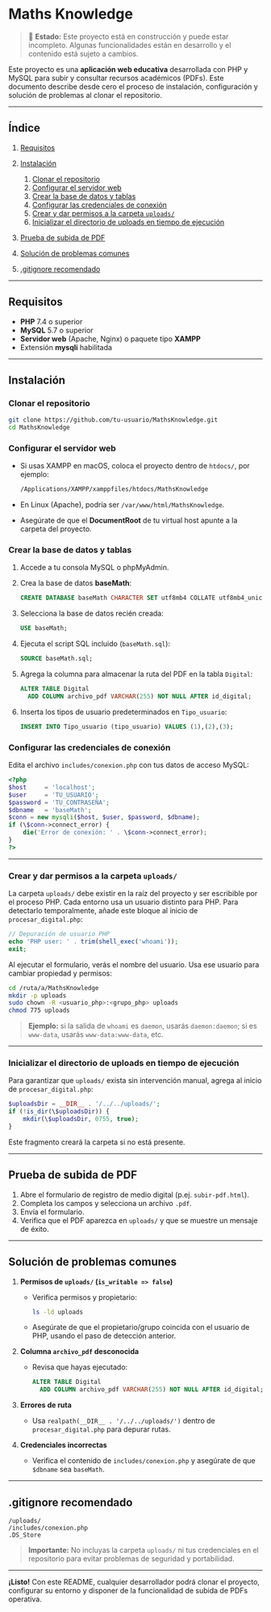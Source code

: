 # Maths Knowledge

> 🚧 **Estado:** Este proyecto está en construcción y puede estar incompleto. Algunas funcionalidades están en desarrollo y el contenido está sujeto a cambios.

Este proyecto es una **aplicación web educativa** desarrollada con PHP y MySQL para subir y consultar recursos académicos (PDFs). Este documento describe desde cero el proceso de instalación, configuración y solución de problemas al clonar el repositorio.

---

## Índice

1. [Requisitos](#requisitos)
2. [Instalación](#instalación)

   1. [Clonar el repositorio](#clonar-el-repositorio)
   2. [Configurar el servidor web](#configurar-el-servidor-web)
   3. [Crear la base de datos y tablas](#crear-la-base-de-datos-y-tablas)
   4. [Configurar las credenciales de conexión](#configurar-las-credenciales-de-conexi%C3%B3n)
   5. [Crear y dar permisos a la carpeta `uploads/`](#crear-y-dar-permisos-a-la-carpeta-uploads)
   6. [Inicializar el directorio de uploads en tiempo de ejecución](#inicializar-el-directorio-de-uploads-en-tiempo-de-ejecuci%C3%B3n)
3. [Prueba de subida de PDF](#prueba-de-subida-de-pdf)
4. [Solución de problemas comunes](#soluci%C3%B3n-de-problemas-comunes)
5. [.gitignore recomendado](#gitignore-recomendado)

---

## Requisitos

* **PHP** 7.4 o superior
* **MySQL** 5.7 o superior
* **Servidor web** (Apache, Nginx) o paquete tipo **XAMPP**
* Extensión **mysqli** habilitada

---

## Instalación

### Clonar el repositorio

```bash
git clone https://github.com/tu-usuario/MathsKnowledge.git
cd MathsKnowledge
```

### Configurar el servidor web

* Si usas XAMPP en macOS, coloca el proyecto dentro de `htdocs/`, por ejemplo:

  ```bash
  /Applications/XAMPP/xamppfiles/htdocs/MathsKnowledge
  ```
* En Linux (Apache), podría ser `/var/www/html/MathsKnowledge`.
* Asegúrate de que el **DocumentRoot** de tu virtual host apunte a la carpeta del proyecto.

### Crear la base de datos y tablas

1. Accede a tu consola MySQL o phpMyAdmin.
2. Crea la base de datos **baseMath**:

   ```sql
   CREATE DATABASE baseMath CHARACTER SET utf8mb4 COLLATE utf8mb4_unicode_ci;
   ```
3. Selecciona la base de datos recién creada:

   ```sql
   USE baseMath;
   ```
4. Ejecuta el script SQL incluido (`baseMath.sql`):

   ```sql
   SOURCE baseMath.sql;
   ```
5. Agrega la columna para almacenar la ruta del PDF en la tabla `Digital`:

   ```sql
   ALTER TABLE Digital
     ADD COLUMN archivo_pdf VARCHAR(255) NOT NULL AFTER id_digital;
   ```
6. Inserta los tipos de usuario predeterminados en `Tipo_usuario`:

   ```sql
   INSERT INTO Tipo_usuario (tipo_usuario) VALUES (1),(2),(3);
   ```

### Configurar las credenciales de conexión

Edita el archivo `includes/conexion.php` con tus datos de acceso MySQL:

```php
<?php
$host     = 'localhost';
$user     = 'TU_USUARIO';
$password = 'TU_CONTRASEÑA';
$dbname   = 'baseMath';
$conn = new mysqli($host, $user, $password, $dbname);
if (\$conn->connect_error) {
    die('Error de conexión: ' . \$conn->connect_error);
}
?>
```

---

### Crear y dar permisos a la carpeta `uploads/`

La carpeta `uploads/` debe existir en la raíz del proyecto y ser escribible por el proceso PHP. Cada entorno usa un usuario distinto para PHP. Para detectarlo temporalmente, añade este bloque al inicio de `procesar_digital.php`:

```php
// Depuración de usuario PHP
echo 'PHP user: ' . trim(shell_exec('whoami'));
exit;
```

Al ejecutar el formulario, verás el nombre del usuario. Usa ese usuario para cambiar propiedad y permisos:

```bash
cd /ruta/a/MathsKnowledge
mkdir -p uploads
sudo chown -R <usuario_php>:<grupo_php> uploads
chmod 775 uploads
```

> **Ejemplo:** si la salida de `whoami` es `daemon`, usarás `daemon:daemon`; si es `www-data`, usarás `www-data:www-data`, etc.

---

### Inicializar el directorio de uploads en tiempo de ejecución

Para garantizar que `uploads/` exista sin intervención manual, agrega al inicio de `procesar_digital.php`:

```php
$uploadsDir = __DIR__ . '/../../uploads/';
if (!is_dir(\$uploadsDir)) {
    mkdir(\$uploadsDir, 0755, true);
}
```

Este fragmento creará la carpeta si no está presente.

---

## Prueba de subida de PDF

1. Abre el formulario de registro de medio digital (p.ej. `subir-pdf.html`).
2. Completa los campos y selecciona un archivo `.pdf`.
3. Envía el formulario.
4. Verifica que el PDF aparezca en `uploads/` y que se muestre un mensaje de éxito.

---

## Solución de problemas comunes

1. **Permisos de `uploads/` (`is_writable => false`)**

   * Verifica permisos y propietario:

     ```bash
     ls -ld uploads
     ```
   * Asegúrate de que el propietario/grupo coincida con el usuario de PHP, usando el paso de detección anterior.

2. **Columna `archivo_pdf` desconocida**

   * Revisa que hayas ejecutado:

     ```sql
     ALTER TABLE Digital
       ADD COLUMN archivo_pdf VARCHAR(255) NOT NULL AFTER id_digital;
     ```

3. **Errores de ruta**

   * Usa `realpath(__DIR__ . '/../../uploads/')` dentro de `procesar_digital.php` para depurar rutas.

4. **Credenciales incorrectas**

   * Verifica el contenido de `includes/conexion.php` y asegúrate de que `$dbname` sea `baseMath`.

---

## .gitignore recomendado

```gitignore
/uploads/
/includes/conexion.php
.DS_Store
```

> **Importante:** No incluyas la carpeta `uploads/` ni tus credenciales en el repositorio para evitar problemas de seguridad y portabilidad.

---

**¡Listo!** Con este README, cualquier desarrollador podrá clonar el proyecto, configurar su entorno y disponer de la funcionalidad de subida de PDFs operativa.
